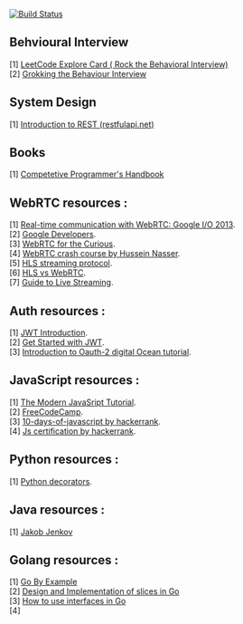 [![Build Status](https://travis-ci.org/vivekm92/Notes.svg?branch=master)](https://travis-ci.org/vivekm92/Notes)

## Behvioural Interview

[1] <a href="https://leetcode.com/explore/interview/card/leapai/">LeetCode Explore Card ( Rock the Behavioral Interview)</a>     
[2] <a href="https://www.educative.io/courses/grokking-the-behavioral-interview">Grokking the Behaviour Interview</a>     



## System Design

[1] <a href="https://restfulapi.net/"> Introduction to REST (restfulapi.net)</a>     



## Books

[1] <a href="https://cses.fi/book/book.pdf"> Competetive Programmer's Handbook</a>  


## WebRTC resources : 

[1] <a href="https://www.youtube.com/watch?v=p2HzZkd2A40">Real-time communication with WebRTC: Google I/O 2013</a>.      
[2] <a href="https://webrtc.org/">Google Developers</a>.    
[3] <a href="https://webrtcforthecurious.com/">WebRTC for the Curious</a>.          
[4] <a href="https://www.youtube.com/watch?v=FExZvpVvYxA">WebRTC crash course by Hussein Nasser</a>.       
[5] <a href="https://www.dacast.com/blog/hls-streaming-protocol/">HLS streaming protocol</a>.   
[6] <a href="https://www.wowza.com/blog/low-latency-hls-vs-webrtc">HLS vs WebRTC</a>.     
[7] <a href="https://www.wowza.com/blog/complete-guide-to-live-streaming">Guide to Live Streaming</a>.     


## Auth resources :

[1] <a href="https://jwt.io/introduction">JWT Introduction</a>.  
[2] <a href="https://auth0.com/learn/json-web-tokens/">Get Started with JWT</a>.   
[3] <a href="https://www.digitalocean.com/community/tutorials/an-introduction-to-oauth-2"> Introduction to Oauth-2 digital Ocean tutorial</a>.   

## JavaScript resources :

[1] <a href="https://javascript.info/"> The Modern JavaSript Tutorial</a>.   
[2] <a href="https://www.freecodecamp.org/learn">FreeCodeCamp</a>.   
[3] <a href="https://www.hackerrank.com/domains/tutorials/10-days-of-javascript">10-days-of-javascript by hackerrank</a>.   
[4] <a href="https://www.hackerrank.com/skills-verification/javascript_basic">Js certification by hackerrank</a>.   

## Python resources :

[1] <a href="http://simeonfranklin.com/blog/2012/jul/1/python-decorators-in-12-steps/">Python decorators</a>.  


## Java resources :

[1] <a href="http://tutorials.jenkov.com/">Jakob Jenkov</a>            


## Golang resources :

[1] <a href="https://gobyexample.com/">Go By Example</a>        
[2] <a href="https://blog.golang.org/slices-intro">Design and Implementation of slices in Go</a>       
[3] <a href="https://jordanorelli.com/post/32665860244/how-to-use-interfaces-in-go">How to use interfaces in Go</a>       
[4]
